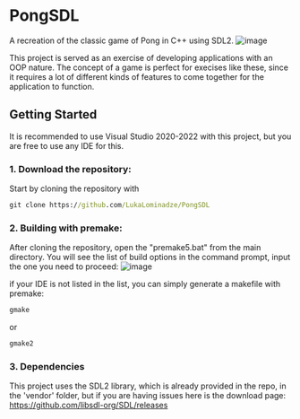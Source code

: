 # PongSDL
A recreation of the classic game of Pong in C++ using SDL2.
![image](https://github.com/LukaLominadze/PongSDL/assets/142942110/b14683b6-e745-411d-93b3-ad4a78a62491)

This project is served as an exercise of developing applications with an OOP nature. The concept of a game is perfect for execises like these, since it requires a lot of different kinds of features to come together for the application to function.

## Getting Started
It is recommended to use Visual Studio 2020-2022 with this project, but you are free to use any IDE for this.

### 1. Download the repository:
Start by cloning the repository with 
```cmd
git clone https://github.com/LukaLominadze/PongSDL
```

### 2. Building with premake:
After cloning the repository, open the "premake5.bat" from the main directory. You will see the list of build options in the command prompt, input the one you need to proceed:
![image](https://github.com/LukaLominadze/PongSDL/assets/142942110/8b66d81b-ef8d-4ba9-9b10-f40a836fd2da)

if your IDE is not listed in the list, you can simply generate a makefile with premake:
```cmd
gmake
```
or
```cmd
gmake2
```

### 3. Dependencies
This project uses the SDL2 library, which is already provided in the repo, in the 'vendor' folder, but if you are having issues here is the download page: https://github.com/libsdl-org/SDL/releases
